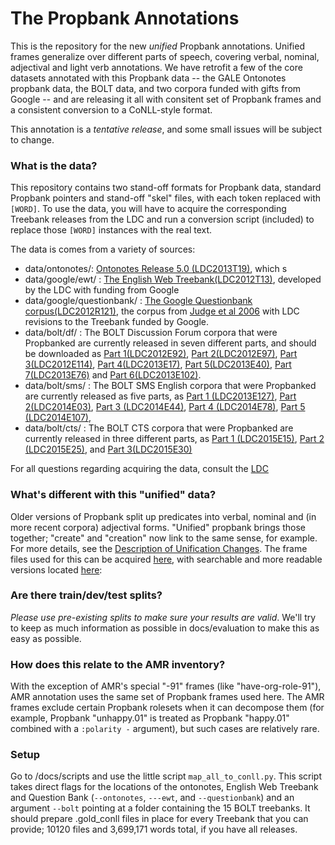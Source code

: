 # The Propbank Annotations
This is the repository for the new *unified* Propbank annotations.  Unified frames generalize over different parts of speech, covering verbal, nominal, adjectival and light verb annotations.  We have 
retrofit a few of the core datasets annotated with this Propbank data -- the GALE Ontonotes propbank data, the BOLT data, and two corpora funded with gifts from Google -- and are releasing it all with 
consitent set of Propbank frames and a consistent conversion to a CoNLL-style format. 

This annotation is a *tentative release*, and some small issues will be subject to change. 


### What is the data?

This repository contains two stand-off formats for Propbank data, standard Propbank pointers and stand-off "skel" files, with each token replaced with ```[WORD]```.  To use the data, you will have to acquire the corresponding Treebank releases from the LDC
and run a conversion script (included) to replace those ```[WORD]``` instances with the real text. 

The data is comes from a variety of sources:
- data/ontonotes/: [Ontonotes Release 5.0 (LDC2013T19)](https://catalog.ldc.upenn.edu/ldc2013t19), which s 
- data/google/ewt/ : [The English Web Treebank(LDC2012T13)](https://catalog.ldc.upenn.edu/ldc2012t13), developed by the LDC with funding from Google
- data/google/questionbank/ : [The Google Questionbank corpus(LDC2012R121)](https://catalog.ldc.upenn.edu/LDC2012R121), the corpus from [Judge et al 2006](http://www.computing.dcu.ie/~jjudge/pubs/judge06acl.pdf) with LDC revisions to the Treebank funded by Google.
- data/bolt/df/ : The BOLT Discussion Forum corpora that were Propbanked  are currently released in seven different parts, and should be downloaded as [Part 1(LDC2012E92)](https://catalog.ldc.upenn.edu/LDC2012E92), [Part 2(LDC2012E97)](https://catalog.ldc.upenn.edu/LDC2012E97), [Part 3(LDC2012E114)](https://catalog.ldc.upenn.edu/LDC2012E114), [Part 4(LDC2013E17)](https://catalog.ldc.upenn.edu/LDC2013E17), [Part 5(LDC2013E40)](https://catalog.ldc.upenn.edu/LDC2013E40), [Part 7(LDC2013E76)](https://catalog.ldc.upenn.edu/LDC2013E76) and [Part 6(LDC2013E102)](https://catalog.ldc.upenn.edu/LDC2013E102).
- data/bolt/sms/ : The BOLT SMS English corpora that were Propbanked are currently released as five parts, as [Part 1 (LDC2013E127)](https://catalog.ldc.upenn.edu/LDC2013E127), [Part 2(LDC2014E03)](https://catalog.ldc.upenn.edu/LDC2014E03), [Part 3 (LDC2014E44)](https://catalog.ldc.upenn.edu/LDC2014E44), [Part 4 (LDC2014E78)](https://catalog.ldc.upenn.edu/LDC2014E78), [Part 5 (LDC2014E107)](https://catalog.ldc.upenn.edu/LDC2014E107), 
- data/bolt/cts/ : The BOLT CTS corpora that were Propbanked are currently released in three different parts, as [Part 1 (LDC2015E15)](https://catalog.ldc.upenn.edu/LDC2015E15), [Part 2 (LDC2015E25)](https://catalog.ldc.upenn.edu/LDC2015E25), and [Part 3(LDC2015E30)]((https://catalog.ldc.upenn.edu/LDC2015E30))

For all questions regarding acquiring the data, consult the [LDC](https://www.ldc.upenn.edu/)

### What's different with this "unified" data?

Older versions of Propbank split up predicates into verbal, nominal and (in more recent corpora) adjectival forms.  "Unified" propbank brings those together; "create" and "creation" now link to the same sense, for example.  For more
details, see the [Description of Unification Changes](https://github.com/propbank/propbank-documentation/blob/master/other-documentation/Description-of-PB3-changes.md).  The frame files used for this can be acquired [here](https://github.com/propbank/propbank-frames/), with searchable and more readable versions located [here](http://verbs.colorado.edu/propbank/framesets-english-aliases/):


### Are there train/dev/test splits?


*Please use pre-existing splits to make sure your results are valid*.  We'll try to keep as much information as possible in docs/evaluation to make this as easy as possible.

 
### How does this relate to the AMR inventory?

With the exception of AMR's special "-91" frames (like "have-org-role-91"), AMR annotation uses the same set of Propbank frames used here.  The AMR frames exclude certain Propbank rolesets when it can decompose them (for example,
Propbank "unhappy.01" is treated as Propbank "happy.01" combined with a ```:polarity -``` argument), but such cases are relatively rare. 

### Setup

Go to /docs/scripts and use the little script ```map_all_to_conll.py```.  This script takes direct flags for the locations of the ontonotes, English Web Treebank and Question Bank (```--ontonotes```, ```---ewt```,
and ```--questionbank```) and an argument ```--bolt``` pointing at a folder containing the 15 BOLT treebanks.  It should prepare .gold_conll files in place for every Treebank that you can provide; 10120 files and 3,699,171 words total, if you have all releases. 


